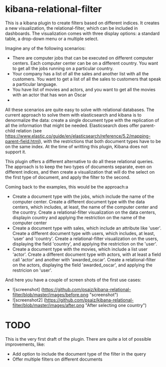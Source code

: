 # kibana-relational-filter

This is a kibana plugin to create filters based on different indices. It creates a new visualization, the relational-filter, which can be included in dashboards. The visualization comes with three display options: a standard table, a drop-down menu or a multiple select. 

Imagine any of the following scenarios: 
 * There are computer jobs that can be executed on different computer centers. Each computer center can be on a different country. You want to get all the jobs running on a particular country.
 * Your company has a list of all the sales and another list with all the customers. You want to get a list of all the sales to customers that speak a particular language.
 * You have list of movies and actors, and you want to get all the movies with an actor that has won an Oscar
 * 

All these scenarios are quite easy to solve with relational databases. The current approach to solve them with elasticsearch and kibana is to denormalize the data: create a single document type with the replication of all the information that might be needed. Elasticsearch does offer parent-child relation (see https://www.elastic.co/guide/en/elasticsearch/reference/5.2/mapping-parent-field.html), with the restrictions that both document types have to be on the same index. At the time of writting this plugin, Kibana does not support it. 

This plugin offers a different alternative to do all these relational queries. The approach is to keep the two types of documents separate, even on different indices,  and then create a visualization that will do the select on the first type of document, and apply the filter to the second. 

Coming back to the examples, this would be the approach:a

* Create a document type with the jobs, which include the name of the computer center. Create a different document type with the data centers, which includes, at least, the name of the computer center and the country. Create a relational-filter visualization on the data centers, displayin country and applying the restriction on the name of the computer center
* Create a document type with sales, which include an attribute like 'user'.  Create a different document type with users, which includes, at least, 'user' and 'country'. Create a relational-filter visualization on the users, displaying the field 'country', and applying the restriction on the 'user'.
* Create a document type with the movies, which include a list user 'actor'. Create a different document type with actors, with at least a field call 'actor' and another with 'awarded_oscar'. Create a relational-filter on the actors, displaying the field 'awarded_oscar', and applying the restricion on 'user'.


And here you have a couple of screen shots of the first use cases:
* ![screenshot] (https://github.com/psaiz/kibana-relational-filter/blob/master/images/before.png "screenshot")
* ![screenshot2] (https://github.com/psaiz/kibana-relational-filter/blob/master/images/after.png "After selecting one country")





# TODO

This is the very first draft of the plugin. There are quite a lot of possible improvements, like:

 * Add option to include the document type of the filter in the query
 * Offer multiple filters on different documents
